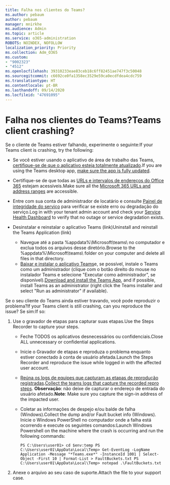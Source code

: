 ```yaml
---
title: Falha nos clientes do Teams?
ms.author: pebaum
author: pebaum
manager: mnirkhe
ms.audience: Admin
ms.topic: article
ms.service: o365-administration
ROBOTS: NOINDEX, NOFOLLOW
localization_priority: Priority
ms.collection: Adm_O365
ms.custom:
- "9002323"
- "4512"
ms.openlocfilehash: 39310233eae83ceb18c6ff82451ae747f3c50048
ms.sourcegitcommit: c6692ce0fa1358ec3529e59ca0ecdfdea4cdc759
ms.translationtype: HT
ms.contentlocale: pt-BR
ms.lasthandoff: 09/14/2020
ms.locfileid: "47691095"
---
```

# <a name="teams-client-crashing"></a><span data-ttu-id="d7796-102">Falha nos clientes do Teams?</span><span class="sxs-lookup"><span data-stu-id="d7796-102">Teams client crashing?</span></span>

<span data-ttu-id="d7796-103">Se o cliente de Teams estiver falhando, experimente o seguinte:</span><span class="sxs-lookup"><span data-stu-id="d7796-103">If your Teams client is crashing, try the following:</span></span>

- <span data-ttu-id="d7796-104">Se você estiver usando o aplicativo de área de trabalho das Teams, [certifique-se de que o aplicativo esteja totalmente atualizado](https://support.office.com/article/Update-Microsoft-Teams-535a8e4b-45f0-4f6c-8b3d-91bca7a51db1).</span><span class="sxs-lookup"><span data-stu-id="d7796-104">If you are using the Teams desktop app, [make sure the app is fully updated](https://support.office.com/article/Update-Microsoft-Teams-535a8e4b-45f0-4f6c-8b3d-91bca7a51db1).</span></span>

- <span data-ttu-id="d7796-105">Certifique-se de que todas as [URLs e intervalos de endereços do Office 365](https://docs.microsoft.com/microsoftteams/connectivity-issues) estejam acessíveis.</span><span class="sxs-lookup"><span data-stu-id="d7796-105">Make sure all the [Microsoft 365 URLs and address ranges](https://docs.microsoft.com/microsoftteams/connectivity-issues) are accessible.</span></span>

- <span data-ttu-id="d7796-106">Entre com sua conta de administrador de locatário e consulte [Painel de integridade do serviço](https://docs.microsoft.com/office365/enterprise/view-service-health) para verificar se existe erro ou degradação do serviço.</span><span class="sxs-lookup"><span data-stu-id="d7796-106">Log in with your tenant admin account and check your [Service Health Dashboard](https://docs.microsoft.com/office365/enterprise/view-service-health) to verify that no outage or service degradation exists.</span></span>

- <span data-ttu-id="d7796-107">Desinstalar e reinstalar o aplicativo Teams (link)</span><span class="sxs-lookup"><span data-stu-id="d7796-107">Uninstall and reinstall the Teams Application (link)</span></span>
    - <span data-ttu-id="d7796-108">Navegue até a pasta %appdata%\Microsoft\teams\ no computador e exclua todos os arquivos desse diretório.</span><span class="sxs-lookup"><span data-stu-id="d7796-108">Browse to the %appdata%\Microsoft\teams\ folder on your computer and delete all files in that directory.</span></span>
    - <span data-ttu-id="d7796-109">[Baixar e instalar o aplicativo Teams](https://www.microsoft.com/microsoft-365/microsoft-teams/group-chat-software#office-DesktopAppDownload-ofoushy)e, se possível, instale o Teams como um administrador (clique com o botão direito do mouse no instalador Teams e selecione "Executar como administrador", se disponível).</span><span class="sxs-lookup"><span data-stu-id="d7796-109">[Download and install the Teams App](https://www.microsoft.com/microsoft-365/microsoft-teams/group-chat-software#office-DesktopAppDownload-ofoushy), and if possible, install Teams as an administrator (right click the Teams installer and select "Run as administrator" if available).</span></span>

<span data-ttu-id="d7796-110">Se o seu cliente do Teams ainda estiver travando, você pode reproduzir o problema?</span><span class="sxs-lookup"><span data-stu-id="d7796-110">If your Teams client is still crashing, can you reproduce the issue?</span></span> <span data-ttu-id="d7796-111">Se sim:</span><span class="sxs-lookup"><span data-stu-id="d7796-111">If so:</span></span>

1. <span data-ttu-id="d7796-112">Use o gravador de etapas para capturar suas etapas.</span><span class="sxs-lookup"><span data-stu-id="d7796-112">Use the Steps Recorder to capture your steps.</span></span>
    - <span data-ttu-id="d7796-113">Feche TODOS os aplicativos desnecessários ou confidenciais.</span><span class="sxs-lookup"><span data-stu-id="d7796-113">Close ALL unnecessary or confidential applications.</span></span>
    - <span data-ttu-id="d7796-114">Inicie o Gravador de etapas e reproduza o problema enquanto estiver conectado à conta de usuário afetada.</span><span class="sxs-lookup"><span data-stu-id="d7796-114">Launch the Steps Recorder and reproduce the issue while logged in with the affected user account.</span></span>
    - <span data-ttu-id="d7796-115">[Reúna os logs de equipes que capturam as etapas de reprodução registradas](https://docs.microsoft.com/microsoftteams/log-files).</span><span class="sxs-lookup"><span data-stu-id="d7796-115">[Collect the teams logs that capture the recorded repro steps](https://docs.microsoft.com/microsoftteams/log-files).</span></span> <span data-ttu-id="d7796-116">**Observação**: não deixe de capturar o endereço de entrada do usuário afetado.</span><span class="sxs-lookup"><span data-stu-id="d7796-116">**Note**: Make sure you capture the sign-in address of the impacted user.</span></span>
    - <span data-ttu-id="d7796-117">Coletar as informações de despejo e/ou balde de falha (Windows).</span><span class="sxs-lookup"><span data-stu-id="d7796-117">Collect the dump and/or Fault bucket info (Windows).</span></span> <span data-ttu-id="d7796-118">Inicie o Windows PowerShell no computador onde a falha está ocorrendo e execute os seguintes comandos:</span><span class="sxs-lookup"><span data-stu-id="d7796-118">Launch Windows Powershell on the machine where the crash is occurring and run the following commands:</span></span>

        `
        PS C:\Users\user01> cd $env:temp
        PS C:\Users\user01\AppData\Local\Temp> Get-EventLog -LogName Application -Message "*Teams.exe*" -InstanceId 1001 | Select-Object -First 10 | Format-List > FaultBuckets.txt
        PS C:\Users\user01\AppData\Local\Temp> notepad .\FaultBuckets.txt
        `
    
2. <span data-ttu-id="d7796-119">Anexe o arquivo ao seu caso de suporte.</span><span class="sxs-lookup"><span data-stu-id="d7796-119">Attach the file to your support case.</span></span>
